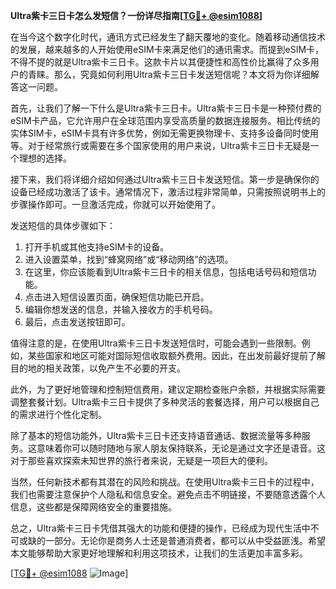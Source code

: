 **Ultra紫卡三日卡怎么发短信？一份详尽指南[[TG💪+ @esim1088](https://t.me/s/esim1088)]**

在当今这个数字化时代，通讯方式已经发生了翻天覆地的变化。随着移动通信技术的发展，越来越多的人开始使用eSIM卡来满足他们的通讯需求。而提到eSIM卡，不得不提的就是Ultra紫卡三日卡。这款卡片以其便捷性和高性价比赢得了众多用户的青睐。那么，究竟如何利用Ultra紫卡三日卡发送短信呢？本文将为你详细解答这一问题。

首先，让我们了解一下什么是Ultra紫卡三日卡。Ultra紫卡三日卡是一种预付费的eSIM卡产品，它允许用户在全球范围内享受高质量的数据连接服务。相比传统的实体SIM卡，eSIM卡具有许多优势，例如无需更换物理卡、支持多设备同时使用等。对于经常旅行或需要在多个国家使用的用户来说，Ultra紫卡三日卡无疑是一个理想的选择。

接下来，我们将详细介绍如何通过Ultra紫卡三日卡发送短信。第一步是确保你的设备已经成功激活了该卡。通常情况下，激活过程非常简单，只需按照说明书上的步骤操作即可。一旦激活完成，你就可以开始使用了。

发送短信的具体步骤如下：

1. 打开手机或其他支持eSIM卡的设备。
2. 进入设置菜单，找到“蜂窝网络”或“移动网络”的选项。
3. 在这里，你应该能看到Ultra紫卡三日卡的相关信息，包括电话号码和短信功能。
4. 点击进入短信设置页面，确保短信功能已开启。
5. 编辑你想发送的信息，并输入接收方的手机号码。
6. 最后，点击发送按钮即可。

值得注意的是，在使用Ultra紫卡三日卡发送短信时，可能会遇到一些限制。例如，某些国家和地区可能对国际短信收取额外费用。因此，在出发前最好提前了解目的地的相关政策，以免产生不必要的开支。

此外，为了更好地管理和控制短信费用，建议定期检查账户余额，并根据实际需要调整套餐计划。Ultra紫卡三日卡提供了多种灵活的套餐选择，用户可以根据自己的需求进行个性化定制。

除了基本的短信功能外，Ultra紫卡三日卡还支持语音通话、数据流量等多种服务。这意味着你可以随时随地与家人朋友保持联系，无论是通过文字还是语音。这对于那些喜欢探索未知世界的旅行者来说，无疑是一项巨大的便利。

当然，任何新技术都有其潜在的风险和挑战。在使用Ultra紫卡三日卡的过程中，我们也需要注意保护个人隐私和信息安全。避免点击不明链接，不要随意透露个人信息，这些都是保障网络安全的重要措施。

总之，Ultra紫卡三日卡凭借其强大的功能和便捷的操作，已经成为现代生活中不可或缺的一部分。无论你是商务人士还是普通消费者，都可以从中受益匪浅。希望本文能够帮助大家更好地理解和利用这项技术，让我们的生活更加丰富多彩。

[[TG💪+ @esim1088](https://t.me/s/esim1088) ![Image](https://i.postimg.cc/4NQfJmqS/Snipaste-2025-05-13-00-14-12.png)]